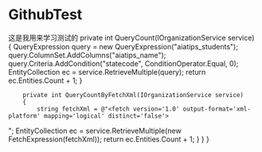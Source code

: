 # GithubTest
这是我用来学习测试的
private int QueryCount(IOrganizationService service)
        {
            QueryExpression query = new QueryExpression("aiatips_students");
            query.ColumnSet.AddColumns("aiatips_name");
            query.Criteria.AddCondition("statecode", ConditionOperator.Equal, 0);
            EntityCollection ec = service.RetrieveMultiple(query);
            return ec.Entities.Count + 1;
        }

        private int QueryCountByFetchXml(IOrganizationService service)
        {
            string fetchXml = @"<fetch version='1.0' output-format='xml-platform' mapping='logical' distinct='false'>
  <entity name='aiatips_students'>
    <attribute name='aiatips_studentsid' />
    <attribute name='aiatips_name' />
    <order attribute='aiatips_name' descending='false' />
    <filter type='and'>
      <condition attribute='statecode' operator='eq' value='0' />
    </filter>
  </entity>
</fetch>";
            EntityCollection ec = service.RetrieveMultiple(new FetchExpression(fetchXml));
            return ec.Entities.Count + 1;
        }
    }
}


